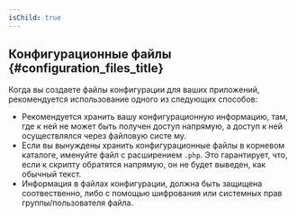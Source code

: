 ```yaml
---
isChild: true
---
```


## Конфигурационные файлы {#configuration_files_title}

Когда вы создаете файлы конфигурации для ваших приложений, рекомендуется использование одного из следующих способов:

- Рекомендуется хранить вашу конфигурационную информацию, там, где к ней не может быть получен доступ напрямую,
а доступ к ней осуществлялся через файловую систе му.
- Если вы вынуждены хранить конфигурационные файлы в корневом каталоге, именуйте файл с расширением `.php`.
Это гарантирует, что, если к скрипту обратятся напрямую, он не будет выведен, как обычный текст.
- Информация в файлах конфигурации, должна быть защищена соотвественно, либо с помощью шифрования или системных 
прав группы/пользователя файла.
